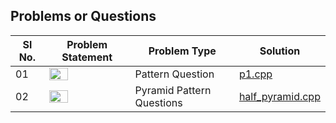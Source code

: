## Problems or Questions 

|Sl No.|Problem Statement | Problem Type | Solution | 
|------|------------------|--------------|----------|
|01|<img src="https://i1.faceprep.in/fp/articles/img/96265_1580817324.png" width=50%>|Pattern Question|[p1.cpp](https://github.com/SM8UTI/ProgrammingQuestions-Problems/tree/main/cpp/solution/p1.cpp)|
|02|<img src="https://i1.faceprep.in/fp/articles/img/46684_1580817324.png" width=50%>|Pyramid Pattern Questions|[half_pyramid.cpp](https://github.com/SM8UTI/ProgrammingQuestions-Problems/tree/main/cpp/solution/half_pyramid.cpp)|

